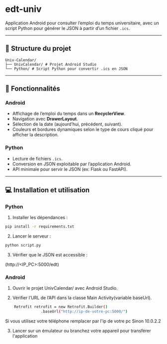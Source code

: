 # edt-univ

Application Android pour consulter l’emploi du temps universitaire, avec un script Python pour générer le JSON à partir d’un fichier `.ics`.

---

## 📂 Structure du projet
```text
Univ-Calendar/
├── UnivCalendar/ # Projet Android Studio
└── Python/ # Script Python pour convertir .ics en JSON
```

---

## 🚀 Fonctionnalités

### Android
- Affichage de l’emploi du temps dans un **RecyclerView**.  
- Navigation avec **DrawerLayout**.  
- Sélection de la date (aujourd’hui, précédent, suivant).  
- Couleurs et bordures dynamiques selon le type de cours cliqué pour afficher la description.  

### Python
- Lecture de fichiers `.ics`.  
- Conversion en JSON exploitable par l’application Android.  
- API minimale pour servir le JSON (ex: Flask ou FastAPI).

---

## 💻 Installation et utilisation

### Python
1. Installer les dépendances :
```bash
pip install -r requirements.txt
```
2. Lancer le serveur :
```bash
python script.py
```
3. Vérifier que le JSON est accessible :

(http://<IP_PC>:5000/edt)

### Android

1. Ouvrir le projet UnivCalendar/ avec Android Studio.

2. Vérifier l’URL de l’API dans la classe  Main Activity(variable baseUrl).
```bash
    Retrofit retrofit = new Retrofit.Builder()
                .baseUrl("http://ip-de-votre-pc:5000/") 
```
Si vous utilisez votre téléphone remplacer par l'ip de votre pc 
Sinon 10.0.2.2

3. Lancer sur un émulateur ou branchez votre appareil pour transférer l'application
